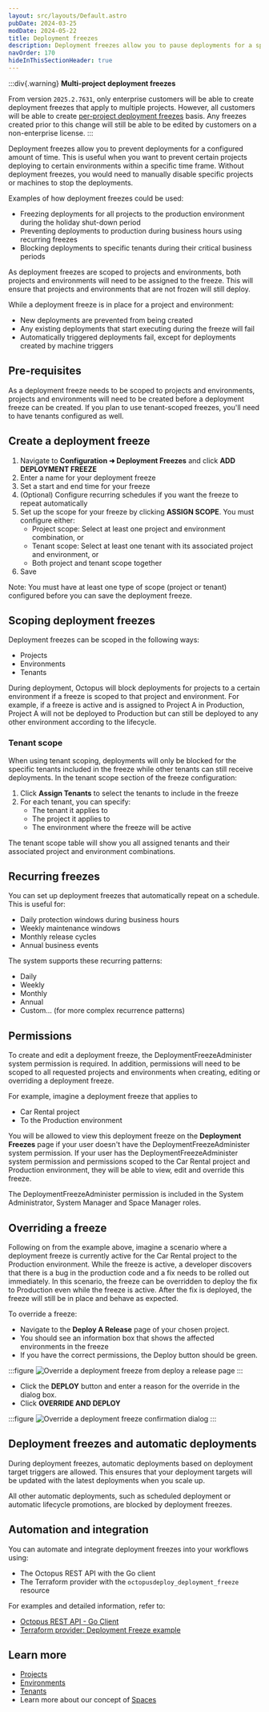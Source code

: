 ```yaml
---
layout: src/layouts/Default.astro
pubDate: 2024-03-25
modDate: 2024-05-22
title: Deployment freezes
description: Deployment freezes allow you to pause deployments for a specified time range
navOrder: 170
hideInThisSectionHeader: true
---
```


:::div{.warning}
**Multi-project deployment freezes**

From version `2025.2.7631`, only enterprise customers will be able to create deployment freezes that apply to multiple projects.
However, all customers will be able to create [per-project deployment freezes](/docs/deployments/deployment-freezes/project-deployment-freezes) basis. Any freezes created prior to this change will still be able to be edited by customers on a non-enterprise license.
:::

Deployment freezes allow you to prevent deployments for a configured amount of time. This is useful when you want to prevent certain projects deploying to certain environments within a specific time frame. Without deployment freezes, you would need to manually disable specific projects or machines to stop the deployments.

Examples of how deployment freezes could be used:

- Freezing deployments for all projects to the production environment during the holiday shut-down period
- Preventing deployments to production during business hours using recurring freezes
- Blocking deployments to specific tenants during their critical business periods

As deployment freezes are scoped to projects and environments, both projects and environments will need to be assigned to the freeze. This will ensure that projects and environments that are not frozen will still deploy.

While a deployment freeze is in place for a project and environment:

- New deployments are prevented from being created
- Any existing deployments that start executing during the freeze will fail
- Automatically triggered deployments fail, except for deployments created by machine triggers

## Pre-requisites

As a deployment freeze needs to be scoped to projects and environments, projects and environments will need to be created before a deployment freeze can be created. If you plan to use tenant-scoped freezes, you'll need to have tenants configured as well.

## Create a deployment freeze

1. Navigate to **Configuration ➜ Deployment Freezes** and click **ADD DEPLOYMENT FREEZE**
2. Enter a name for your deployment freeze
3. Set a start and end time for your freeze
4. (Optional) Configure recurring schedules if you want the freeze to repeat automatically
5. Set up the scope for your freeze by clicking **ASSIGN SCOPE**. You must configure either:
   - Project scope: Select at least one project and environment combination, or
   - Tenant scope: Select at least one tenant with its associated project and environment, or
   - Both project and tenant scope together
6. Save

Note: You must have at least one type of scope (project or tenant) configured before you can save the deployment freeze.

## Scoping deployment freezes

Deployment freezes can be scoped in the following ways:

- Projects
- Environments
- Tenants

During deployment, Octopus will block deployments for projects to a certain environment if a freeze is scoped to that project and environment. For example, if a freeze is active and is assigned to Project A in Production, Project A will not be deployed to Production but can still be deployed to any other environment according to the lifecycle.

### Tenant scope

When using tenant scoping, deployments will only be blocked for the specific tenants included in the freeze while other tenants can still receive deployments. In the tenant scope section of the freeze configuration:

1. Click **Assign Tenants** to select the tenants to include in the freeze
2. For each tenant, you can specify:
   - The tenant it applies to
   - The project it applies to
   - The environment where the freeze will be active

The tenant scope table will show you all assigned tenants and their associated project and environment combinations.

## Recurring freezes

You can set up deployment freezes that automatically repeat on a schedule. This is useful for:

- Daily protection windows during business hours
- Weekly maintenance windows
- Monthly release cycles
- Annual business events

The system supports these recurring patterns:

- Daily
- Weekly
- Monthly
- Annual
- Custom... (for more complex recurrence patterns)

## Permissions

To create and edit a deployment freeze, the DeploymentFreezeAdminister system permission is required. In addition, permissions will need to be scoped to all requested projects and environments when creating, editing or overriding a deployment freeze.

For example, imagine a deployment freeze that applies to

- Car Rental project
- To the Production environment

You will be allowed to view this deployment freeze on the **Deployment Freezes** page if your user doesn't have the DeploymentFreezeAdminister system permission. If your user has the DeploymentFreezeAdminister system permission and permissions scoped to the Car Rental project and Production environment, they will be able to view, edit and override this freeze.

The DeploymentFreezeAdminister permission is included in the System Administrator, System Manager and Space Manager roles.

## Overriding a freeze

Following on from the example above, imagine a scenario where a deployment freeze is currently active for the Car Rental project to the Production environment. While the freeze is active, a developer discovers that there is a bug in the production code and a fix needs to be rolled out immediately. In this scenario, the freeze can be overridden to deploy the fix to Production even while the freeze is active. After the fix is deployed, the freeze will still be in place and behave as expected.

To override a freeze:

- Navigate to the **Deploy A Release** page of your chosen project.
- You should see an information box that shows the affected environments in the freeze
- If you have the correct permissions, the Deploy button should be green.

:::figure
![Override a deployment freeze from deploy a release page](/docs/deployments/deployment-freeze-override.png)
:::

- Click the **DEPLOY** button and enter a reason for the override in the dialog box.
- Click **OVERRIDE AND DEPLOY**

:::figure
![Override a deployment freeze confirmation dialog](/docs/deployments/deployment-freeze-override-dialog-confirm.png)
:::

## Deployment freezes and automatic deployments

During deployment freezes, automatic deployments based on deployment target triggers are allowed. This ensures that your deployment targets will be updated with the latest deployments when you scale up.

All other automatic deployments, such as scheduled deployment or automatic lifecycle promotions, are blocked by deployment freezes.

## Automation and integration

You can automate and integrate deployment freezes into your workflows using:

- The Octopus REST API with the Go client
- The Terraform provider with the `octopusdeploy_deployment_freeze` resource

For examples and detailed information, refer to:

- [Octopus REST API - Go Client](https://github.com/OctopusDeploy/go-octopusdeploy)
- [Terraform provider: Deployment Freeze example](https://github.com/OctopusDeployLabs/terraform-provider-octopusdeploy/tree/main/examples/resources/octopusdeploy_deployment_freeze)

## Learn more

- [Projects](/docs/projects/)
- [Environments](/docs/infrastructure/environments)
- [Tenants](/docs/tenants)
- Learn more about our concept of [Spaces](/docs/administration/spaces)
